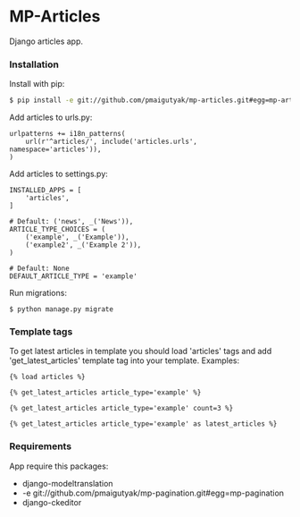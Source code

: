 # MP-Articles

Django articles app.

### Installation

Install with pip:

```sh
$ pip install -e git://github.com/pmaigutyak/mp-articles.git#egg=mp-articles
```

Add articles to urls.py:

```
urlpatterns += i18n_patterns(
    url(r'^articles/', include('articles.urls', namespace='articles')),
)
```

Add articles to settings.py:
```
INSTALLED_APPS = [
    'articles',
]

# Default: ('news', _('News')),
ARTICLE_TYPE_CHOICES = (
    ('example', _('Example')),
    ('example2', _('Example 2')),
)

# Default: None
DEFAULT_ARTICLE_TYPE = 'example'
```

Run migrations:
```
$ python manage.py migrate
```

### Template tags

To get latest articles in template you should load 'articles' tags and add 'get_latest_articles' template tag into your template. 
Examples:

```
{% load articles %}

{% get_latest_articles article_type='example' %}

{% get_latest_articles article_type='example' count=3 %}

{% get_latest_articles article_type='example' as latest_articles %}
```

### Requirements

App require this packages:

* django-modeltranslation
* -e git://github.com/pmaigutyak/mp-pagination.git#egg=mp-pagination
* django-ckeditor
